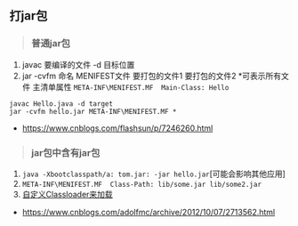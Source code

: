## 打jar包
>### 普通jar包
1. javac 要编译的文件 -d 目标位置
2. jar -cvfm 命名 MENIFEST文件 要打包的文件1 要打包的文件2
*可表示所有文件
主清单属性 `META-INF\MENIFEST.MF  Main-Class: Hello`
```
javac Hello.java -d target
jar -cvfm hello.jar META-INF\MENIFEST.MF *
```
* https://www.cnblogs.com/flashsun/p/7246260.html
>### jar包中含有jar包
1. `java -Xbootclasspath/a: tom.jar: -jar hello.jar`[可能会影响其他应用]
2. `META-INF\MENIFEST.MF  Class-Path: lib/some.jar lib/some2.jar`
3. [自定义Classloader来加载](http://cuixiaodong214.blog.163.com/blog/static/951639820099135859761)
* https://www.cnblogs.com/adolfmc/archive/2012/10/07/2713562.html


